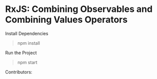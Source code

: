 # RxJS: Combining Observables and Combining Values Operators

Install Dependencies
> npm install

Run the Project
> npm start

Contributors:
